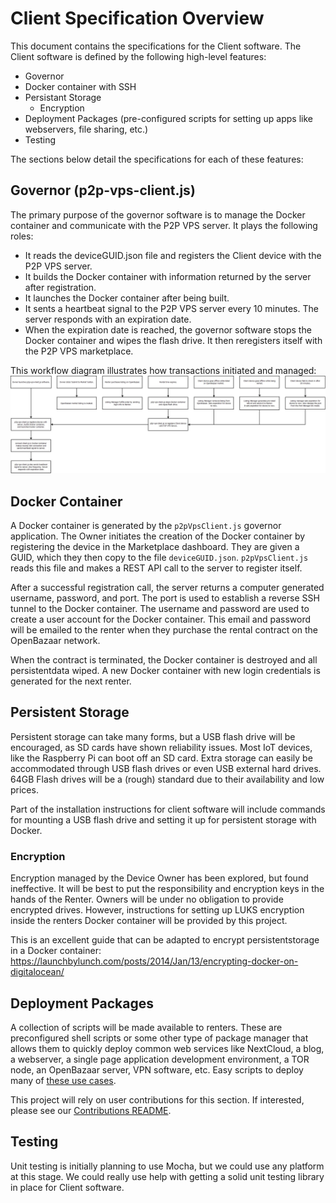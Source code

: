 # Client Specification Overview
This document contains the specifications for the Client software. The Client software is defined by the following
high-level features:

* Governor
* Docker container with SSH
* Persistant Storage
  * Encryption
* Deployment Packages (pre-configured scripts for setting up apps like webservers, file sharing, etc.)
* Testing

The sections below detail the specifications for each of these features:

## Governor (p2p-vps-client.js)
The primary purpose of the governor software is to manage the Docker container and communicate with the
P2P VPS server. It plays the following roles:
* It reads the deviceGUID.json file and registers the Client device with the P2P VPS server.
* It builds the Docker container with information returned by the server after registration.
* It launches the Docker container after being built.
* It sents a heartbeat signal to the P2P VPS server every 10 minutes. The server responds with an expiration date.
* When the expiration date is reached, the governor software stops the Docker container and wipes the flash drive.
It then reregisters itself with the P2P VPS marketplace.

This workflow diagram illustrates how transactions initiated and managed:
![Transaction Worflow](images/workflow.jpg?raw=true "Transaction Worflow")


## Docker Container
A Docker container is generated by the `p2pVpsClient.js` governor application. The Owner initiates the creation
of the Docker container by registering the device in the Marketplace dashboard. They are given a GUID, which they
then copy to the file `deviceGUID.json`. `p2pVpsClient.js` reads this file and makes a
REST API call to the server to register itself.

After a successful registration call, the server returns a computer generated username, password, and port.
The port is used to establish a reverse SSH tunnel to the Docker container. The username and password are
used to create a user account for the Docker container. This email and password will be emailed to the
renter when they purchase the rental contract on the OpenBazaar network.

When the contract is terminated, the Docker container is destroyed and all persistentdata wiped.
A new Docker container with new login credentials is generated for the next renter.

## Persistent Storage
Persistent storage can take many forms, but a USB flash drive will be encouraged, as SD cards have shown
reliability issues. Most IoT devices, like the Raspberry Pi can boot off an SD card. Extra storage can
easily be accommodated through USB flash drives or even USB external hard drives. 64GB Flash drives will
be a (rough) standard due to their availability and low prices.

Part of the installation instructions for client software will include commands for mounting a USB flash
drive and setting it up for persistent storage with Docker.

### Encryption
Encryption managed by the Device Owner has been explored, but found ineffective. It will be best to put the
responsibility and encryption keys in the hands of the Renter. Owners will be under no obligation to provide
encrypted drives. However, instructions for setting up LUKS encryption inside the renters Docker container
will be provided by this project.

This is an excellent guide that can be adapted to encrypt persistentstorage in a Docker container:
https://launchbylunch.com/posts/2014/Jan/13/encrypting-docker-on-digitalocean/

## Deployment Packages
A collection of scripts will be made available to renters. These are preconfigured shell scripts or some other
type of package manager that allows them to quickly deploy common web services like NextCloud, a blog, a webserver,
a single page application development environment, a TOR node, an OpenBazaar server, VPN software, etc. Easy scripts to deploy many of
[these use cases](https://raspberry-hosting.com/en/applications).

This project will rely on user contributions for this section. If interested, please see our
[Contributions README](../CONTRIBUTING.md).

## Testing
Unit testing is initially planning to use Mocha, but we could use any platform at this stage. We could really use
help with getting a solid unit testing library in place for Client software.
